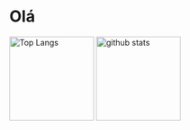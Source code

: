# Olá


<p align="left"> 
  <img alt="Top Langs" height="150px" src="https://github-readme-stats.vercel.app/api/top-langs/?username=melrovieira&layout=compact&show_icons=true" />
  <img alt="github stats" height="150px" src="https://github-readme-stats.vercel.app/api?username=melrovieira&show_icons=ture" />
</p>
